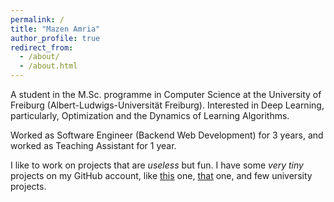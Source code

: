 ```yaml
---
permalink: /
title: "Mazen Amria"
author_profile: true
redirect_from: 
  - /about/
  - /about.html
---
```


A student in the M.Sc. programme in Computer Science at the University of Freiburg (Albert-Ludwigs-Universität Freiburg). Interested in Deep Learning, particularly, Optimization and the Dynamics of Learning Algorithms.

Worked as Software Engineer (Backend Web Development) for 3 years, and worked as Teaching Assistant for 1 year.

I like to work on projects that are _useless_ but fun. I have some _very tiny_ projects on my GitHub account, like [this](https://github.com/MazenAmria/torch) one, [that](https://github.com/MazenAmria/dithering) one, and few university projects.